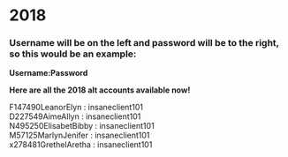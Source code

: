 # 2018

### Username will be on the left and password will be to the right, so this would be an example:
**Username:Password**

**Here are all the 2018 alt accounts available now!**

F147490LeanorElyn : insaneclient101  
D227549AimeAllyn : insaneclient101  
N495250ElisabetBibby : insaneclient101  
M57125MarlynJenifer : insaneclient101  
x278481GrethelAretha : insaneclient101  
